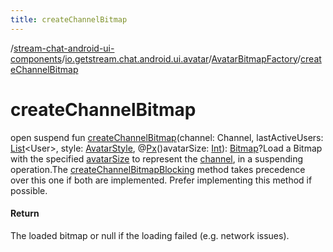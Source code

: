 ```yaml
---
title: createChannelBitmap
---
```

/[stream-chat-android-ui-components](../../index.md)/[io.getstream.chat.android.ui.avatar](../index.md)/[AvatarBitmapFactory](index.md)/[createChannelBitmap](createChannelBitmap.md)  
  
  
  
# createChannelBitmap  
open suspend fun [createChannelBitmap](createChannelBitmap.md)(channel: Channel, lastActiveUsers: [List](https://kotlinlang.org/api/latest/jvm/stdlib/kotlin.collections/-list/index.html)&lt;User&gt;, style: [AvatarStyle](../AvatarStyle/index.md), @[Px](https://developer.android.com/reference/kotlin/androidx/annotation/Px.html)()avatarSize: [Int](https://kotlinlang.org/api/latest/jvm/stdlib/kotlin/-int/index.html)): [Bitmap](https://developer.android.com/reference/kotlin/android/graphics/Bitmap.html)?Load a Bitmap with the specified [avatarSize](createChannelBitmap.md) to represent the [channel](createChannelBitmap.md), in a suspending operation.The [createChannelBitmapBlocking](createChannelBitmapBlocking.md) method takes precedence over this one if both are implemented. Prefer implementing this method if possible.  
  
#### Return  
The loaded bitmap or null if the loading failed (e.g. network issues).
